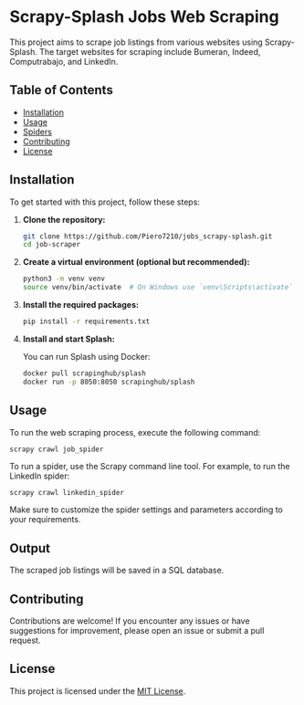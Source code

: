 # Scrapy-Splash Jobs Web Scraping

This project aims to scrape job listings from various websites using Scrapy-Splash. The target websites for scraping include Bumeran, Indeed, Computrabajo, and LinkedIn.

## Table of Contents
- [Installation](#installation)
- [Usage](#usage)
- [Spiders](#spiders)
- [Contributing](#contributing)
- [License](#license)

## Installation

To get started with this project, follow these steps:

1. **Clone the repository:**
    ```bash
    git clone https://github.com/Piero7210/jobs_scrapy-splash.git
    cd job-scraper
    ```

2. **Create a virtual environment (optional but recommended):**
    ```bash
    python3 -m venv venv
    source venv/bin/activate  # On Windows use `venv\Scripts\activate`
    ```

3. **Install the required packages:**
    ```bash
    pip install -r requirements.txt
    ```

4. **Install and start Splash:**

    You can run Splash using Docker:
    ```bash
    docker pull scrapinghub/splash
    docker run -p 8050:8050 scrapinghub/splash
    ```

## Usage

To run the web scraping process, execute the following command:

```
scrapy crawl job_spider
```

To run a spider, use the Scrapy command line tool. For example, to run the LinkedIn spider:

```bash
scrapy crawl linkedin_spider
```

Make sure to customize the spider settings and parameters according to your requirements.

## Output

The scraped job listings will be saved in a SQL database.

## Contributing

Contributions are welcome! If you encounter any issues or have suggestions for improvement, please open an issue or submit a pull request.

## License

This project is licensed under the [MIT License](LICENSE).
